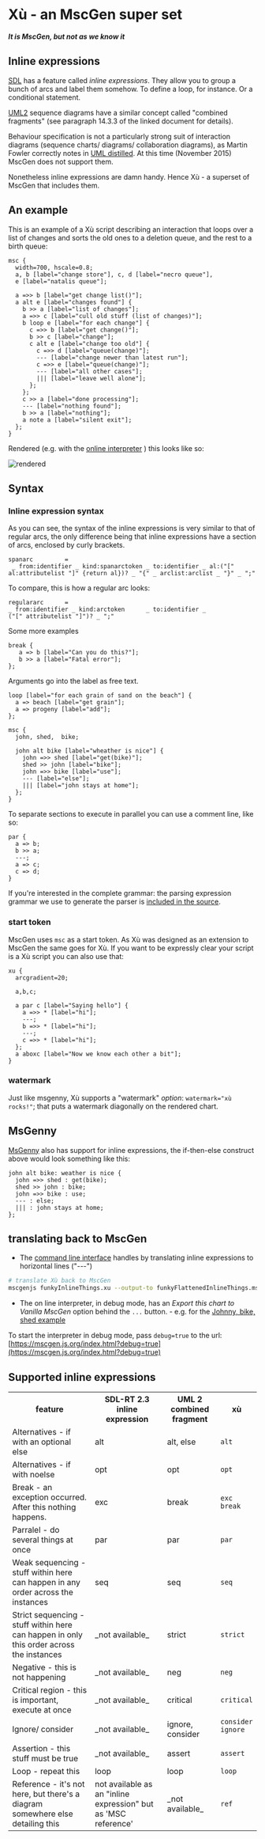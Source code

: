 # Xù - an MscGen super set
_**It is MscGen, but not as we know it**_

## Inline expressions
[SDL][2] has a feature called _inline expressions_. They allow you to group a bunch of
arcs and label them somehow. To define a loop, for instance. Or a conditional statement.

[UML2][3] sequence diagrams have a similar concept called "combined fragments" (see
paragraph 14.3.3 of the linked document for details).

Behaviour specification is not a particularly strong suit of interaction diagrams
(sequence charts/ diagrams/ collaboration diagrams), as Martin Fowler
correctly notes in [UML distilled][1]. At this time (November 2015) MscGen does not
support them.

Nonetheless inline expressions are damn handy. Hence Xù - a superset
of MscGen that includes them.

## An example
This is an example of a Xù script describing an interaction that loops over
a list of changes and sorts the old ones to a deletion queue, and the
rest to a birth queue:

```xu
msc {
  width=700, hscale=0.8;
  a, b [label="change store"], c, d [label="necro queue"],
  e [label="natalis queue"];

  a =>> b [label="get change list()"];
  a alt e [label="changes found"] {
    b >> a [label="list of changes"];
    a =>> c [label="cull old stuff (list of changes)"];
    b loop e [label="for each change"] {
      c =>> b [label="get change()"];
      b >> c [label="change"];
      c alt e [label="change too old"] {
        c =>> d [label="queue(change)"];
        --- [label="change newer than latest run"];
        c =>> e [label="queue(change)"];
        --- [label="all other cases"];
        ||| [label="leave well alone"];
      };
    };
    c >> a [label="done processing"];
    --- [label="nothing found"];
    b >> a [label="nothing"];
    a note a [label="silent exit"];
  };
}
```

Rendered (e.g. with the [online interpreter](https://mscgen.js.org/index.html?utm_source=wikum.xu&lang=xu&msc=msc%20{%0A%20%20width%3D700%2C%20hscale%3D0.8%3B%0A%20%20a%2C%20b%20[label%3D%22change%20store%22]%2C%20c%2C%20d%20[label%3D%22necro%20queue%22]%2C%0A%20%20e%20[label%3D%22natalis%20queue%22]%3B%0A%0A%20%20a%20%3D%3E%3E%20b%20[label%3D%22get%20change%20list%28%29%22]%3B%0A%20%20a%20alt%20e%20[label%3D%22changes%20found%22]%20{%0A%20%20%20%20b%20%3E%3E%20a%20[label%3D%22list%20of%20changes%22]%3B%0A%20%20%20%20a%20%3D%3E%3E%20c%20[label%3D%22cull%20old%20stuff%20%28list%20of%20changes%29%22]%3B%0A%20%20%20%20b%20loop%20e%20[label%3D%22for%20each%20change%22]%20{%0A%20%20%20%20%20%20c%20%3D%3E%3E%20b%20[label%3D%22get%20change%28%29%22]%3B%0A%20%20%20%20%20%20b%20%3E%3E%20c%20[label%3D%22change%22]%3B%0A%20%20%20%20%20%20c%20alt%20e%20[label%3D%22change%20too%20old%22]%20{%0A%20%20%20%20%20%20%20%20c%20%3D%3E%3E%20d%20[label%3D%22queue%28change%29%22]%3B%0A%20%20%20%20%20%20%20%20---%20[label%3D%22change%20newer%20than%20latest%20run%22]%3B%0A%20%20%20%20%20%20%20%20c%20%3D%3E%3E%20e%20[label%3D%22queue%28change%29%22]%3B%0A%20%20%20%20%20%20%20%20---%20[label%3D%22all%20other%20cases%22]%3B%0A%20%20%20%20%20%20%20%20|||%20[label%3D%22leave%20well%20alone%22]%3B%0A%20%20%20%20%20%20}%3B%0A%20%20%20%20}%3B%0A%20%20%20%20c%20%3E%3E%20a%20[label%3D%22done%20processing%22]%3B%0A%20%20%20%20---%20[label%3D%22nothing%20found%22]%3B%0A%20%20%20%20b%20%3E%3E%20a%20[label%3D%22nothing%22]%3B%0A%20%20%20%20a%20note%20a%20[label%3D%22silent%20exit%22]%3B%0A%20%20}%3B%0A}) ) this looks like so:

![rendered](xusample.png)

## Syntax

### Inline expression syntax
As you can see, the syntax of the inline expressions is very similar to that
of regular arcs, the only difference being that inline expressions have a
section of arcs, enclosed by curly brackets.

```pegjs
spanarc         =
 _ from:identifier _ kind:spanarctoken _ to:identifier _ al:("[" al:attributelist "]" {return al})? _ "{" _ arclist:arclist _ "}" _ ";"
```

To compare, this is how a regular arc looks:
```pegjs
regulararc      =
_ from:identifier _ kind:arctoken      _ to:identifier _                       ("[" attributelist "]")? _ ";"
```

Some more examples
```xu
break {
   a => b [label="Can you do this?"];
   b >> a [label="Fatal error"];
};
```

Arguments go into the label as free text.
```xu
loop [label="for each grain of sand on the beach"] {
  a => beach [label="get grain"];
  a => progeny [label="add"];
};
```

```xu
msc {
  john, shed,  bike;

  john alt bike [label="wheather is nice"] {
    john =>> shed [label="get(bike)"];
    shed >> john [label="bike"];
    john =>> bike [label="use"];
    --- [label="else"];
    ||| [label="john stays at home"];
  };
}
```

To separate sections to execute in parallel you can use a comment line, like so:
```xu
par {
  a => b;
  b >> a;
  ---;
  a => c;
  c => d;
}
```

If you're interested in the complete grammar: the parsing expression grammar we
use to generate the parser is [included in the source][4].

### start token
MscGen uses `msc` as a start token. As Xù was designed as an extension
to MscGen the same goes for Xù. If you want to be expressly clear your
script is a Xù script you can also use that:
```xu
xu {
  arcgradient=20;

  a,b,c;

  a par c [label="Saying hello"] {
    a =>> * [label="hi"];
    ---;
    b =>> * [label="hi"];
    ---;
    c =>> * [label="hi"];
  };
  a aboxc [label="Now we know each other a bit"];
}
```

### watermark
Just like msgenny, Xù supports a "watermark" _option_: ```watermark="xù rocks!"```; that puts a watermark diagonally on the rendered chart.


## MsGenny
[MsGenny](./msgenny.md) also has support for inline expressions, the if-then-else construct above
would look something like this:

```msgenny
john alt bike: weather is nice {
  john =>> shed : get(bike);
  shed >> john : bike;
  john =>> bike : use;
  --- : else;
  ||| : john stays at home;
};
```

## translating back to MscGen
- The [command line interface][5] handles by translating inline expressions to horizontal lines ("---")
```sh
# translate Xù back to MscGen
mscgenjs funkyInlineThings.xu --output-to funkyFlattenedInlineThings.mscgen
```
- The on line interpreter, in debug mode, has an _Export this chart to Vanilla MscGen_ option behind the `...` button. - e.g. for the [Johnny, bike, shed example](https://mscgen.js.org/index.html?lang=xu&debug=true&msc=msc%20{%0A%20%20john%2C%0A%20%20shed%2C%0A%20%20bike%3B%0A%0A%20%20john%20alt%20bike%20[label%3D%22weather%20is%20nice%22]%20{%0A%20%20%20%20john%20%3D%3E%3E%20shed%20[label%3D%22get%28bike%29%22]%3B%0A%20%20%20%20shed%20%3E%3E%20john%20[label%3D%22bike%22]%3B%0A%20%20%20%20john%20%3D%3E%3E%20bike%20[label%3D%22use%22]%3B%0A%20%20%20%20---%20[label%3D%22else%22]%3B%0A%20%20%20%20|||%20[label%3D%22john%20stays%20at%20home%22]%3B%0A%20%20}%3B%0A})


To start the interpreter in debug mode, pass `debug=true` to the url:
[https://mscgen.js.org/index.html?debug=true](https://mscgen.js.org/index.html?debug=true)

## Supported inline expressions

<table>
    <tr><th>feature</th><th>SDL-RT 2.3 inline expression</th><th>UML 2 combined fragment</th><th>xù</th></tr>
    <tr>
        <td>Alternatives - if with an optional else</td>
        <td>alt</td>
        <td>alt, else</td>
        <td><code>alt</code></td>
    </tr>
    <tr>
        <td>Alternatives - if with noelse</td>
        <td>opt</td>
        <td>opt</td>
        <td><code>opt</code></td>
    </tr>
    <tr>
        <td>Break - an exception occurred. After this nothing happens.</td>
        <td>exc</td>
        <td>break</td>
        <td><code>exc</code><br>
        <code>break</code>
        </td>
    </tr>
    <tr>
        <td>Parralel - do several things at once</td>
        <td>par</td>
        <td>par</td>
        <td><code>par</code></td>
    </tr>
    <tr>
        <td>Weak sequencing - stuff within here can happen in any order across the instances</td>
        <td>seq</td>
        <td>seq</td>
        <td><code>seq</code></td>
    </tr>
    <tr>
        <td>Strict sequencing - stuff within here can happen in only this order across the instances</td>
        <td>_not available_</td>
        <td>strict</td>
        <td><code>strict</td>
    </tr>
    <tr>
        <td>Negative - this is not happening</td>
        <td>_not available_</td>
        <td>neg</td>
        <td><code>neg</code></td>
    </tr>
    <tr>
        <td>Critical region - this is important, execute at once</td>
        <td>_not available_</td>
        <td>critical</td>
        <td><code>critical</code></td>
    </tr>
    <tr>
        <td>Ignore/ consider</td>
        <td>_not available_</td>
        <td>ignore, consider</td>
        <td><code>consider</code><br>
        <code>ignore<code>
        </td>
    </tr>
    <tr>
        <td>Assertion - this stuff must be true</td>
        <td>_not available_</td>
        <td>assert</td>
        <td><code>assert</code></td>
    </tr>
    <tr>
        <td>Loop - repeat this</td>
        <td>loop</td>
        <td>loop</td>
        <td><code>loop</code></td>
    </tr>
    <tr>
        <td>Reference - it's not here, but there's a diagram somewhere else detailing this</td>
        <td>not available as an "inline expression" but as 'MSC reference'</td>
        <td>_not available_</td>
        <td><code>ref</code></td>
    </tr>
</table>


[1]: http://my.safaribooksonline.com/book/software-engineering-and-development/uml/0321193687/sequence-diagrams/ch04lev1sec4
[2]: http://www.sdl-rt.org/standard/V2.3/html/index.htm
[3]: http://www.omg.org/spec/UML/2.4.1/Superstructure/PDF/
[4]: ../src/script/parse/peg/xuparser.pegjs
[5]: ../src/script/cli/README.md
